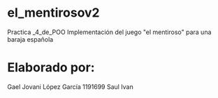 # el_mentirosov2
Practica _4_de_POO
Implementación del juego "el mentiroso" para
una baraja española

# Elaborado por:
Gael Jovani López García 1191699
Saul Ivan
